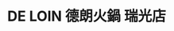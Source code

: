 ---
title: "DE LOIN 德朗火鍋 瑞光店"
description: "DE LOIN 德朗火鍋 瑞光店"
layout: shop
keywords:
  - 美食競賽
  - 台灣美食
  - 美食精選
datePublished: "2025-06-30"
dateModified: "2025-07-04"
city: "台北市"
district: "內湖區"
address: "114台北市內湖區瑞光路210號"
phone: "0227999111"
geo: "25.075194452299755, 121.57622806051303"
google_map: "https://maps.app.goo.gl/A9WMzPrq8LevvdSt9"
footinder: "https://footinder.com.tw/%E5%8F%B0%E5%8C%97%E5%B8%82%E5%85%A7%E6%B9%96%E5%8D%80/42693/"
official: "https://hotpot.deloin.com.tw/"
award:
  - name: "500盤"
    year: "2024"
    entries:
      - dishes:
          - "美國牛小排套餐"

---